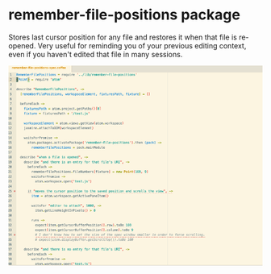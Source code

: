 # remember-file-positions package

Stores last cursor position for any file and restores it when that file is re-opened. Very useful for reminding you of your previous editing context, even if you haven't edited that file in many sessions.

![gif](https://raw.githubusercontent.com/tmunro/tmunro/324cd3fd26dfc0520af4ead024f6a7d5c99ae3e6/img/remember-file-positions-readme.gif)
